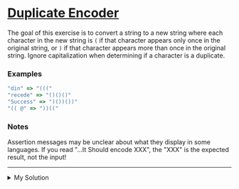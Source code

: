 # [Duplicate Encoder](https://www.codewars.com/kata/54b42f9314d9229fd6000d9c)

The goal of this exercise is to convert a string to a new string where each character in the new string is `(` if that character appears only once in the original string, or `)` if that character appears more than once in the original string. Ignore capitalization when determining if a character is a duplicate.

### Examples

```js
"din" => "((("
"recede" => "()()()"
"Success" => ")())())"
"(( @" => "))(("
```

### Notes

Assertion messages may be unclear about what they display in some languages. If you read "...It Should encode XXX", the "XXX" is the expected result, not the input!

---

<details><summary>My Solution</summary>

```js
function duplicateEncode(word) {
  const lowerCaseWord = word.toLowerCase()
  const wordMap = {}

  // Count the occurrence of each character in the word
  Array.from(lowerCaseWord).map(char => {
    return (wordMap[char] = wordMap[char] ? wordMap[char] + 1 : 1)
  })

  // Map each character in the lowercase word to '(' if it appears only once, or ')' if it appears more than once
  return Array.from(lowerCaseWord)
    .map(char => (wordMap[char] > 1 ? ')' : '('))
    .join('')
}
```

</details>
